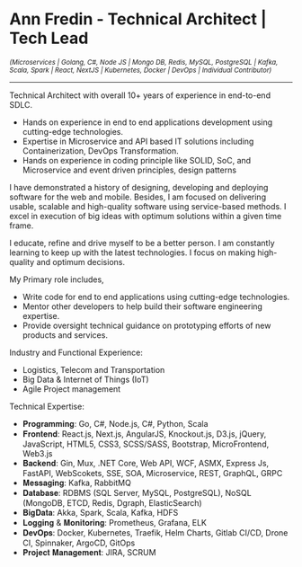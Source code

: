 # Ann Fredin - Technical Architect | Tech Lead 
_<sup>(Microservices | Golang, C#, Node JS | Mongo DB, Redis, MySQL, PostgreSQL | Kafka, Scala, Spark | React, NextJS | Kubernetes, Docker | DevOps | Individual Contributor)</sup>_
<hr/>

Technical Architect with overall 10+ years of experience in end-to-end SDLC.
  *  Hands on experience in end to end applications development using cutting-edge technologies.
  *  Expertise in Microservice and API based IT solutions including Containerization, DevOps Transformation.
  *  Hands on experience in coding principle like SOLID, SoC, and Microservice and event driven principles, design patterns

I have demonstrated a history of designing, developing and deploying software for the web and mobile. Besides, I am focused on delivering usable, scalable and high-quality software using service-based methods. I excel in execution of big ideas with optimum solutions within a given time frame.

I educate, refine and drive myself to be a better person. I am constantly learning to keep up with the latest technologies. I focus on making high-quality and optimum decisions.

My Primary role includes,
  *  Write code for end to end applications using cutting-edge technologies.
  *  Mentor other developers to help build their software engineering expertise.
  *  Provide oversight technical guidance on prototyping efforts of new products and services.

Industry and Functional Experience:
  *  Logistics, Telecom and Transportation
  *  Big Data & Internet of Things (IoT)
  *  Agile Project management

Technical Expertise:
*  𝐏𝐫𝐨𝐠𝐫𝐚𝐦𝐦𝐢𝐧𝐠: Go, C#, Node.js, C#, Python, Scala
*  𝐅𝐫𝐨𝐧𝐭𝐞𝐧𝐝: React.js, Next.js, AngularJS, Knockout.js, D3.js, jQuery, JavaScript, HTML5, CSS3, SCSS/SASS, Bootstrap, MicroFrontend, Web3.js
*  𝐁𝐚𝐜𝐤𝐞𝐧𝐝: Gin, Mux, .NET Core, Web API, WCF, ASMX, Express Js, FastAPI, WebScokets, SSE, SOA, Microservice, REST, GraphQL, GRPC
*  𝐌𝐞𝐬𝐬𝐚𝐠𝐢𝐧𝐠: Kafka, RabbitMQ
*  𝐃𝐚𝐭𝐚𝐛𝐚𝐬𝐞: RDBMS (SQL Server, MySQL, PostgreSQL), NoSQL (MongoDB, ETCD, Redis, Dgraph, ElasticSearch)
*  𝐁𝐢𝐠𝐃𝐚𝐭𝐚: Akka, Spark, Scala, Kafka, HDFS
*  𝐋𝐨𝐠𝐠𝐢𝐧𝐠 & 𝐌𝐨𝐧𝐢𝐭𝐨𝐫𝐢𝐧𝐠:  Prometheus, Grafana, ELK
*  𝐃𝐞𝐯𝐎𝐩𝐬: Docker, Kubernetes, Traefik, Helm Charts, Gitlab CI/CD, Drone CI, Spinnaker, ArgoCD, GitOps 
*  𝐏𝐫𝐨𝐣𝐞𝐜𝐭 𝐌𝐚𝐧𝐚𝐠𝐞𝐦𝐞𝐧𝐭: JIRA, SCRUM


<!---
annfredin/annfredin is a ✨ special ✨ repository because its `README.md` (this file) appears on your GitHub profile.
You can click the Preview link to take a look at your changes.
--->
